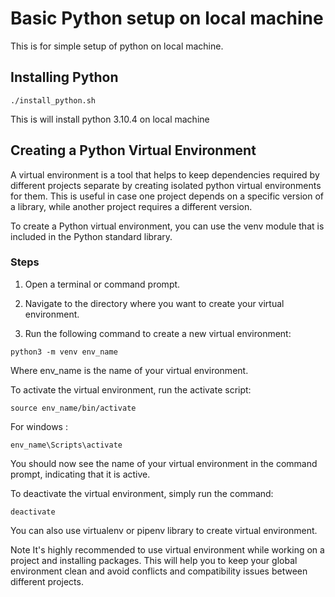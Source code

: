 # Basic Python setup on local machine

This is for simple setup of python on local machine. 

## Installing Python

```
./install_python.sh
```

This is will install python 3.10.4 on local machine


## Creating a Python Virtual Environment
A virtual environment is a tool that helps to keep dependencies required by different projects separate by creating isolated python virtual environments for them. This is useful in case one project depends on a specific version of a library, while another project requires a different version.

To create a Python virtual environment, you can use the venv module that is included in the Python standard library.


### Steps
1. Open a terminal or command prompt.

2. Navigate to the directory where you want to create your virtual environment.

3. Run the following command to create a new virtual environment:

```
python3 -m venv env_name
```
Where env_name is the name of your virtual environment.

To activate the virtual environment, run the activate script:
```
source env_name/bin/activate
```

For windows :

```
env_name\Scripts\activate
```
You should now see the name of your virtual environment in the command prompt, indicating that it is active.

To deactivate the virtual environment, simply run the command:

```
deactivate
```
You can also use virtualenv or pipenv library to create virtual environment.

Note
It's highly recommended to use virtual environment while working on a project and installing packages. This will help you to keep your global environment clean and avoid conflicts and compatibility issues between different projects.